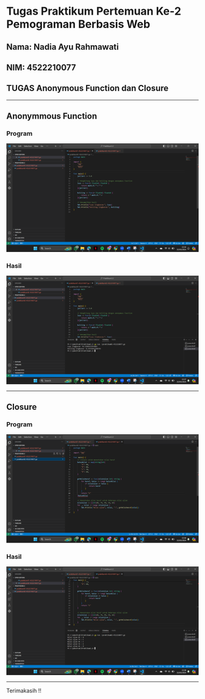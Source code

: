 # Tugas Praktikum Pertemuan Ke-2 Pemograman Berbasis Web

## Nama: Nadia Ayu Rahmawati
## NIM: 4522210077
## TUGAS Anonymous Function dan Closure
---

## Anonymmous Function
### Program
![Anonymmous Function](PBW3.2-1.png)
### Hasil 
![Anonymmous Function](PBW3.2-1H.png)

---

## Closure
### Program
![Closure](PBW3.2-2.png)
### Hasil 
![Closure](PBW3.2-2H.png)

---

Terimakasih !!
